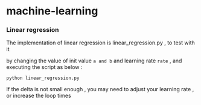 # machine-learning


### Linear regression
The implementation of linear regression is linear_regression.py , to test with it 

by changing the value of init value `a and b` and learning rate `rate` , and executing the script as below : 
```
python linear_regression.py
```

If the delta is not small enough , you may need to adjust your learning rate , or increase the loop times
